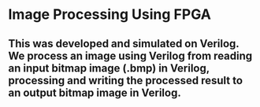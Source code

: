 # Image Processing Using FPGA
## This was developed and simulated on Verilog. We process an image using Verilog from reading an input bitmap image (.bmp) in Verilog, processing and writing the processed result to an output bitmap image in Verilog.
